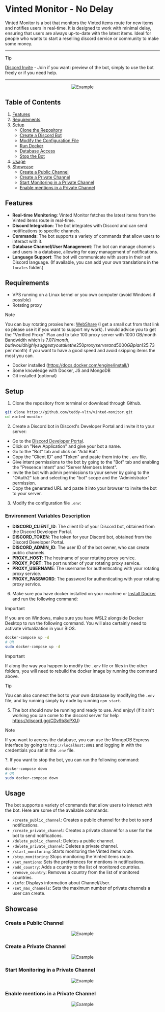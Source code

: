 # Vinted Monitor - No Delay

Vinted Monitor is a bot that monitors the Vinted items route for new items and notifies users in real-time. It is designed to work with minimal delay, ensuring that users are always up-to-date with the latest items. Ideal for people who wants to start a reselling discord service or community to make some money.

---
> [!TIP]
> [Discord Invite](https://discord.gg/CDv9b8cPXU) - Join if you want: preview of the bot, simply to use the bot freely or if you need help.
---

<p align="center">
  <img src="./doc/bot.gif" alt="Example" style="max-height: 400px; width: auto;">
</p>

## Table of Contents
1. [Features](#features)
2. [Requirements](#requirements)
3. [Setup](#setup)
    - [Clone the Repository](#clone-the-repository)
    - [Create a Discord Bot](#create-a-discord-bot)
    - [Modify the Configuration File](#modify-the-configuration-file)
    - [Run Docker](#run-docker)
    - [Database Access](#database-access)
    - [Stop the Bot](#stop-the-bot)
4. [Usage](#usage)
5. [Showcase](#showcase)
    - [Create a Public Channel](#create-a-public-channel)
    - [Create a Private Channel](#create-a-private-channel)
    - [Start Monitoring in a Private Channel](#start-monitoring-in-a-private-channel)
    - [Enable mentions in a Private Channel](#enable-mentions-in-a-private-channel)

## Features

- **Real-time Monitoring**: Vinted Monitor fetches the latest items from the Vinted items route in real-time.
- **Discord Integration**: The bot integrates with Discord and can send notifications to specific channels.
- **Commands**: The bot supports a variety of commands that allow users to interact with it.
- **Database Channel/User Management**: The bot can manage channels and users in a database, allowing for easy management of notifications.
- **Language Support**: The bot will communicate with users in their set Discord language. (If available, you can add your own translations in the `locales` folder.)

## Requirements

- VPS running on a Linux kernel or you own computer (avoid Windows if possible)
- Rotating proxy
> [!NOTE]
> You can buy rotating proxies here: [WebShare](https://www.webshare.io/?referral_code=eh8mkj0b6ral) (I get a small cut from that link so please use it if you want to support my work). I would advice you to get the "Verified Proxy" Plan and to take 100 proxy server with 1000 GB/month Bandwidth which is 7.07$/month, but i would highly suggest you take the 250 proxy server and 5000GB plan ($25.73 per month) if you want to have a good speed and avoid skipping items the most you can.
- Docker installed (https://docs.docker.com/engine/install/)
- Some knowledge with Docker, JS and MongoDB
- Git installed (optional)

## Setup

1. Clone the repository from terminal or download through Github.

```bash
git clone https://github.com/teddy-vltn/vinted-monitor.git
cd vinted-monitor
```

2. Create a Discord bot in Discord's Developer Portal and invite it to your server:

- Go to the [Discord Developer Portal](https://discord.com/developers/applications).
- Click on "New Application" and give your bot a name.
- Go to the "Bot" tab and click on "Add Bot".
- Copy the "Client ID" and "Token" and paste them into the `.env` file.
- Give intent permissions to the bot by going to the "Bot" tab and enabling the "Presence Intent" and "Server Members Intent".
- Invite the bot with admin permissions to your server by going to the "OAuth2" tab and selecting the "bot" scope and the "Administrator" permission.
- Copy the generated URL and paste it into your browser to invite the bot to your server.

3. Modify the configuration file `.env`:

### Environment Variables Description

- **DISCORD_CLIENT_ID**: The client ID of your Discord bot, obtained from the Discord Developer Portal.
- **DISCORD_TOKEN**: The token for your Discord bot, obtained from the Discord Developer Portal.
- **DISCORD_ADMIN_ID**: The user ID of the bot owner, who can create public channels.
- **PROXY_HOST**: The hostname of your rotating proxy service.
- **PROXY_PORT**: The port number of your rotating proxy service.
- **PROXY_USERNAME**: The username for authenticating with your rotating proxy service.
- **PROXY_PASSWORD**: The password for authenticating with your rotating proxy service.

6. Make sure you have docker installed on your machine or [Install Docker](https://docs.docker.com/engine/install/) and run the following command:

> [!IMPORTANT]
> If you are on Windows, make sure you have WSL2 alongside Docker Desktop to run the following command. You will also certainly need to activate virtualization in your BIOS.

```bash
docker-compose up -d 
# OR
sudo docker-compose up -d
```

> [!IMPORTANT]
> If along the way you happen to modify the `.env` file or files in the other folders, you will need to rebuild the docker image by running the command above.

> [!TIP]
> You can also connect the bot to your own database by modifying the `.env` file, and by running simply by node by running `npm start`.

5. The bot should now be running and ready to use. And enjoy! (if it ain't working you can come to the discord server for help https://discord.gg/CDv9b8cPXU)

> [!NOTE]
> If you want to access the database, you can use the MongoDB Express interface by going to `http://localhost:8081` and logging in with the credentials you set in the `.env` file.

?. If you want to stop the bot, you can run the following command:

```bash
docker-compose down
# OR
sudo docker-compose down
```

## Usage

The bot supports a variety of commands that allow users to interact with the bot. Here are some of the available commands:
- `/create_public_channel`: Creates a public channel for the bot to send notifications.
- `/create_private_channel`: Creates a private channel for a user for the bot to send notifications.
- `/delete_public_channel`: Deletes a public channel.
- `/delete_private_channel`: Deletes a private channel.
- `/start_monitoring`: Starts monitoring the Vinted items route.
- `/stop_monitoring`: Stops monitoring the Vinted items route.
- `/set_mentions`: Sets the preferences for mentions in notifications.
- `/add_country`: Adds a country to the list of monitored countries.
- `/remove_country`: Removes a country from the list of monitored countries.
- `/info`: Displays information about Channel/User.
- `/set_max_channels`: Sets the maximum number of private channels a user can create.

## Showcase 

### Create a Public Channel

<p align="center">
  <img src="./doc/AnimationPublic.gif" alt="Example" style="max-height: 400px; width: auto;">
</p>

### Create a Private Channel

<p align="center">
  <img src="./doc/AnimationCreatePrivate.gif" alt="Example" style="max-height: 400px; width: auto;">
</p>

### Start Monitoring in a Private Channel

<p align="center">
  <img src="./doc/AnimationStartMonitoring.gif" alt="Example" style="max-height: 400px; width: auto;">
</p>

### Enable mentions in a Private Channel

<p align="center">
  <img src="./doc/AnimationMentions.gif" alt="Example" style="max-height: 400px; width: auto;">
</p>